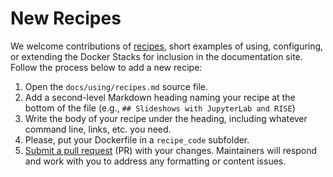 # New Recipes

We welcome contributions of [recipes](../using/recipes.md), short examples of using, configuring, or extending the Docker Stacks for inclusion in the documentation site.
Follow the process below to add a new recipe:

1. Open the `docs/using/recipes.md` source file.
2. Add a second-level Markdown heading naming your recipe at the bottom of the file (e.g., `## Slideshows with JupyterLab and RISE`)
3. Write the body of your recipe under the heading, including whatever command line, links, etc. you need.
4. Please, put your Dockerfile in a `recipe_code` subfolder.
5. [Submit a pull request](https://github.com/PointCloudLibrary/pcl/wiki/A-step-by-step-guide-on-preparing-and-submitting-a-pull-request) (PR) with your changes.
   Maintainers will respond and work with you to address any formatting or content issues.
